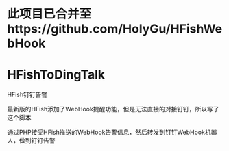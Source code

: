 # 此项目已合并至https://github.com/HolyGu/HFishWebHook



# HFishToDingTalk
HFish钉钉告警

最新版的HFish添加了WebHook提醒功能，但是无法直接的对接钉钉，所以写了这个脚本

通过PHP接受HFish推送的WebHook告警信息，然后转发到钉钉WebHook机器人，做到钉钉告警
